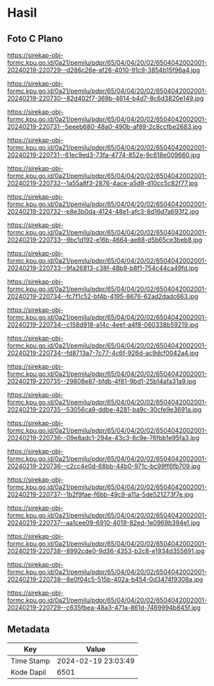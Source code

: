 # Hasil

## Foto C Plano

https://sirekap-obj-formc.kpu.go.id/0a21/pemilu/pdpr/65/04/04/20/02/6504042002001-20240219-220729--d286c26e-af26-4010-91c9-3854b15f96a4.jpg

https://sirekap-obj-formc.kpu.go.id/0a21/pemilu/pdpr/65/04/04/20/02/6504042002001-20240219-220730--82d402f7-369b-4614-b4d7-8c6d3820e149.jpg

https://sirekap-obj-formc.kpu.go.id/0a21/pemilu/pdpr/65/04/04/20/02/6504042002001-20240219-220731--5eeeb680-48a0-490b-af89-2c8ccfbe2683.jpg

https://sirekap-obj-formc.kpu.go.id/0a21/pemilu/pdpr/65/04/04/20/02/6504042002001-20240219-220731--61ec9ed3-73fa-4774-852e-9c618e009660.jpg

https://sirekap-obj-formc.kpu.go.id/0a21/pemilu/pdpr/65/04/04/20/02/6504042002001-20240219-220732--1a55a8f3-2876-4ace-a5d9-d10cc5c82f77.jpg

https://sirekap-obj-formc.kpu.go.id/0a21/pemilu/pdpr/65/04/04/20/02/6504042002001-20240219-220732--e8e3b0da-4124-48e1-afc3-8d16d7a693f2.jpg

https://sirekap-obj-formc.kpu.go.id/0a21/pemilu/pdpr/65/04/04/20/02/6504042002001-20240219-220733--9bc1d192-e16b-4664-ae88-d5b65ce3beb8.jpg

https://sirekap-obj-formc.kpu.go.id/0a21/pemilu/pdpr/65/04/04/20/02/6504042002001-20240219-220733--9fa26813-c38f-48b9-b8f1-754c44ca49fd.jpg

https://sirekap-obj-formc.kpu.go.id/0a21/pemilu/pdpr/65/04/04/20/02/6504042002001-20240219-220734--fc7f1c52-bf4b-4195-8676-62ad2dadc663.jpg

https://sirekap-obj-formc.kpu.go.id/0a21/pemilu/pdpr/65/04/04/20/02/6504042002001-20240219-220734--c158d918-a14c-4eef-a4f8-060338b59219.jpg

https://sirekap-obj-formc.kpu.go.id/0a21/pemilu/pdpr/65/04/04/20/02/6504042002001-20240219-220734--fd8713a7-7c77-4c6f-926d-ac9dcf0042a4.jpg

https://sirekap-obj-formc.kpu.go.id/0a21/pemilu/pdpr/65/04/04/20/02/6504042002001-20240219-220735--29808e87-bfdb-4f81-9bd1-25b14afa31a9.jpg

https://sirekap-obj-formc.kpu.go.id/0a21/pemilu/pdpr/65/04/04/20/02/6504042002001-20240219-220735--53056ca9-ddbe-4281-ba9c-30cfe9e3691a.jpg

https://sirekap-obj-formc.kpu.go.id/0a21/pemilu/pdpr/65/04/04/20/02/6504042002001-20240219-220736--09e8adc1-294e-43c3-8c9e-76fbb1e95fa3.jpg

https://sirekap-obj-formc.kpu.go.id/0a21/pemilu/pdpr/65/04/04/20/02/6504042002001-20240219-220736--c2cc4e0d-68bb-44b0-971c-bc99ff6fb709.jpg

https://sirekap-obj-formc.kpu.go.id/0a21/pemilu/pdpr/65/04/04/20/02/6504042002001-20240219-220737--1b2f9fae-f6bb-49c9-a11a-5de521273f7e.jpg

https://sirekap-obj-formc.kpu.go.id/0a21/pemilu/pdpr/65/04/04/20/02/6504042002001-20240219-220737--aa1cee09-6910-4019-82ed-1e0969b394e1.jpg

https://sirekap-obj-formc.kpu.go.id/0a21/pemilu/pdpr/65/04/04/20/02/6504042002001-20240219-220738--8992cde0-9d36-4353-b2c8-e1934d355691.jpg

https://sirekap-obj-formc.kpu.go.id/0a21/pemilu/pdpr/65/04/04/20/02/6504042002001-20240219-220738--8e0f04c5-515b-402a-b454-0d3474f9308a.jpg

https://sirekap-obj-formc.kpu.go.id/0a21/pemilu/pdpr/65/04/04/20/02/6504042002001-20240219-220729--c635fbea-48a3-471a-861d-7469994b845f.jpg


## Metadata

| Key        | Value               |
| ---------- | ------------------- |
| Time Stamp | 2024-02-19 23:03:49 |
| Kode Dapil | 6501                |



